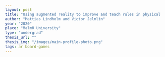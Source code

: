 ```yaml
---
layout: post
title: "Using augmented reality to improve and teach rules in physical board games"
author: "Mattias Lindholm and Victor Jelmlin"
year: "2020"
place: "Malmö University"
type: "undergrad"
thesis_url: ""
thesis_img: "/images/main-profile-photo.png"
tags: ar board-games
---
```

